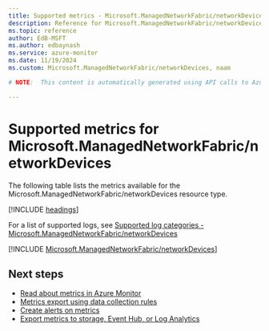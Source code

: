 ```yaml
---
title: Supported metrics - Microsoft.ManagedNetworkFabric/networkDevices
description: Reference for Microsoft.ManagedNetworkFabric/networkDevices metrics in Azure Monitor.
ms.topic: reference
author: EdB-MSFT
ms.author: edbaynash
ms.service: azure-monitor
ms.date: 11/19/2024
ms.custom: Microsoft.ManagedNetworkFabric/networkDevices, naam

# NOTE:  This content is automatically generated using API calls to Azure. Any edits made on these files will be overwritten in the next run of the script. 

---
```


  
# Supported metrics for Microsoft.ManagedNetworkFabric/networkDevices
  
The following table lists the metrics available for the Microsoft.ManagedNetworkFabric/networkDevices resource type.  
  
  
[!INCLUDE [headings](~/reusable-content/ce-skilling/azure/includes/azure-monitor/reference/metrics/metrics-headings.md)]  
  
  
  
For a list of supported logs, see [Supported log categories - Microsoft.ManagedNetworkFabric/networkDevices](../supported-logs/microsoft-managednetworkfabric-networkdevices-logs.md)  
  
 

[!INCLUDE [Microsoft.ManagedNetworkFabric/networkDevices](~/reusable-content/ce-skilling/azure/includes/azure-monitor/reference/metrics/microsoft-managednetworkfabric-networkdevices-metrics-include.md)]  



## Next steps

- [Read about metrics in Azure Monitor](/azure/azure-monitor/data-platform)
- [Metrics export using data collection rules](/azure/azure-monitor/essentials/data-collection-metrics)
- [Create alerts on metrics](/azure/azure-monitor/alerts/alerts-overview)
- [Export metrics to storage, Event Hub, or Log Analytics](/azure/azure-monitor/essentials/platform-logs-overview)

